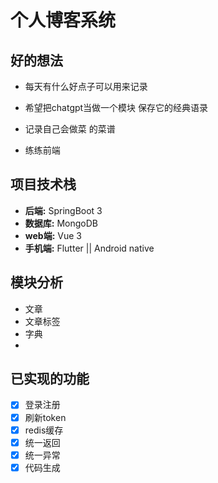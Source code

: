 # 个人博客系统
## 好的想法
* 每天有什么好点子可以用来记录 
* 希望把chatgpt当做一个模块 保存它的经典语录

* 记录自己会做菜 的菜谱
* 练练前端
## 项目技术栈
* **后端:** SpringBoot 3
* **数据库:** MongoDB
* **web端:** Vue 3
* **手机端:** Flutter || Android native
## 模块分析
 * 文章
 * 文章标签
 * 字典
 * 



## 已实现的功能
- [X] 登录注册
- [X] 刷新token
- [X] redis缓存
- [X] 统一返回
- [X] 统一异常
- [x] 代码生成
